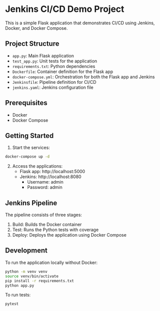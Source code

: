 # Jenkins CI/CD Demo Project

This is a simple Flask application that demonstrates CI/CD using Jenkins, Docker, and Docker Compose.

## Project Structure

- `app.py`: Main Flask application
- `test_app.py`: Unit tests for the application
- `requirements.txt`: Python dependencies
- `Dockerfile`: Container definition for the Flask app
- `docker-compose.yml`: Orchestration for both the Flask app and Jenkins
- `Jenkinsfile`: Pipeline definition for CI/CD
- `jenkins.yaml`: Jenkins configuration file

## Prerequisites

- Docker
- Docker Compose

## Getting Started

1. Start the services:
```bash
docker-compose up -d
```

2. Access the applications:
   - Flask app: http://localhost:5000
   - Jenkins: http://localhost:8080
     - Username: admin
     - Password: admin

## Jenkins Pipeline

The pipeline consists of three stages:
1. Build: Builds the Docker container
2. Test: Runs the Python tests with coverage
3. Deploy: Deploys the application using Docker Compose

## Development

To run the application locally without Docker:
```bash
python -m venv venv
source venv/bin/activate
pip install -r requirements.txt
python app.py
```

To run tests:
```bash
pytest
``` 